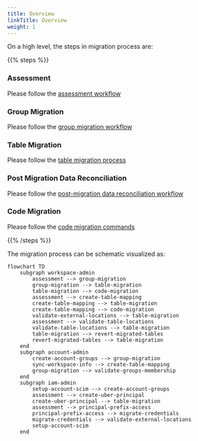 ```yaml
---
title: Overview
linkTitle: Overview
weight: 1
---
```

On a high level, the steps in migration process are:

{{% steps %}}

### Assessment

Please follow the [assessment workflow](docs/reference/workflows/assessment.md) 

### Group Migration

Please follow the [group migration workflow](docs/reference/workflows/group_migration.md)

### Table Migration

Please follow the [table migration process](docs/process/table_migration.md)

### Post Migration Data Reconciliation

Please follow the [post-migration data reconciliation workflow](docs/reference/workflows/reconciliation.md)

### Code Migration

Please follow the [code migration commands](docs/reference/commands/code.md)

{{% /steps %}}


The migration process can be schematic visualized as:

```mermaid
flowchart TD
    subgraph workspace-admin
        assessment --> group-migration
        group-migration --> table-migration
        table-migration --> code-migration
        assessment --> create-table-mapping
        create-table-mapping --> table-migration
        create-table-mapping --> code-migration
        validate-external-locations --> table-migration
        assessment --> validate-table-locations
        validate-table-locations --> table-migration
        table-migration --> revert-migrated-tables
        revert-migrated-tables --> table-migration
    end
    subgraph account-admin
        create-account-groups --> group-migration
        sync-workspace-info --> create-table-mapping
        group-migration --> validate-groups-membership
    end
    subgraph iam-admin
        setup-account-scim --> create-account-groups
        assessment --> create-uber-principal
        create-uber-principal --> table-migration
        assessment --> principal-prefix-access
        principal-prefix-access --> migrate-credentials
        migrate-credentials --> validate-external-locations
        setup-account-scim
    end
```